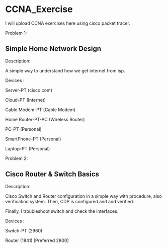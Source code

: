 # CCNA_Exercise
I will upload CCNA exercises here using cisco packet tracer.

Problem 1: 

Simple Home Network Design
--------------------------

Description:

A simple way to understand how we get internet from isp.

Devices :

  Server-PT (cisco.com)
  
  Cloud-PT (Internet)
  
  Cable Modem-PT (Cable Modem)
  
  Home Router-PT-AC (Wireless Router)
  
  PC-PT (Personal)
  
  SmartPhone-PT (Personal)
  
  Laptop-PT (Personal)


Problem 2: 


Cisco Router & Switch Basics
--------------------------

Description:

Cisco Switch and Router configuration in a simple way with procedure, also verification system. Then, CDP is configured and and verified.

Finally, I troubleshoot switch and check the interfaces.

Devices :

  Switch-PT (2960)
  
  Router (1841) [Preferred 2800]
